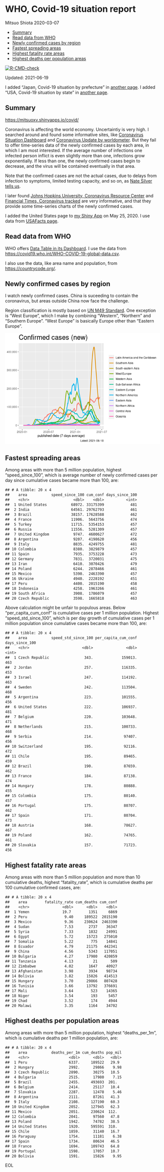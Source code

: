 WHO, Covid-19 situation report
================
Mitsuo Shiota
2020-03-07

-   [Summary](#summary)
-   [Read data from WHO](#read-data-from-who)
-   [Newly confirmed cases by region](#newly-confirmed-cases-by-region)
-   [Fastest spreading areas](#fastest-spreading-areas)
-   [Highest fatality rate areas](#highest-fatality-rate-areas)
-   [Highest deaths per population
    areas](#highest-deaths-per-population-areas)

<!-- badges: start -->

[![R-CMD-check](https://github.com/mitsuoxv/covid/workflows/R-CMD-check/badge.svg)](https://github.com/mitsuoxv/covid/actions)
<!-- badges: end -->

Updated: 2021-06-19

I added “Japan, Covid-19 situation by prefecture” in [another
page](Japan.md). I added “USA, Covid-19 situation by state” in [another
page](USA.md).

## Summary

<https://mitsuoxv.shinyapps.io/covid/>

Coronavirus is affecting the world economy. Uncertaintiy is very high. I
searched around and found some informative sites, like [Coronavirus
Situation
Dashboard](https://who.maps.arcgis.com/apps/opsdashboard/index.html#/c88e37cfc43b4ed3baf977d77e4a0667)
and [Coronavirus Update by
worldometer](https://www.worldometers.info/coronavirus/). But they fail
to offer time-series data of the newly confirmed cases by each area, in
which I am most interested. If the average number of infections one
infected person inflict is even slightly more than one, infections grow
exponentially. If less than one, the newly confirmed cases begin to
decrease, and the virus will be contained eventually in that area.

Note that the confirmed cases are not the actual cases, due to delays
from infection to symptoms, limited testing capacity, and so on, as
[Nate Silver tells
us](https://fivethirtyeight.com/features/coronavirus-case-counts-are-meaningless/).

I later found [Johns Hopkins University, Coronavirus Resource
Center](https://coronavirus.jhu.edu/) and [Financial Times, Coronavirus
tracked](https://www.ft.com/content/a26fbf7e-48f8-11ea-aeb3-955839e06441)
are very informative, and that they provide some time-series charts of
the newly confirmed cases.

I added the United States page to [my Shiny
App](https://mitsuoxv.shinyapps.io/covid/) on May 25, 2020. I use data
from [USAFacts
page](https://usafacts.org/visualizations/coronavirus-covid-19-spread-map/).

## Read data from WHO

WHO offers [Data Table in its Dashboard](https://covid19.who.int/table).
I use the data from
<https://covid19.who.int/WHO-COVID-19-global-data.csv>.

I also use the data, like area name and population, from
<https://countrycode.org/>.

## Newly confirmed cases by region

I watch newly confirmed cases. China is suceeding to contain the
coronavirus, but areas outside China now face the challenge.

Region classification is mostly based on [UN M49
Standard](https://unstats.un.org/unsd/methodology/m49/). One exception
is “West Europe”, which I make by combining “Western”, “Northern” and
“Southern Europe”. “West Europe” is basically Europe other than “Eastern
Europe”.

![](README_files/figure-gfm/chart-1.png)<!-- -->

## Fastest spreading areas

Among areas with more than 5 million population, highest
“speed\_since\_100”, which is average number of newly confirmed cases
per day since cumulative cases became more than 100, are:

    ## # A tibble: 20 x 4
    ##    area           speed_since_100 cum_conf days_since_100
    ##    <chr>                    <dbl>    <dbl>          <int>
    ##  1 United States           68972. 33175399            481
    ##  2 India                   64561. 29762793            461
    ##  3 Brazil                  38157. 17628588            462
    ##  4 France                  11906.  5643756            474
    ##  5 Turkey                  11715.  5354153            457
    ##  6 Russia                  11556.  5281309            457
    ##  7 United Kingdom           9747.  4600627            472
    ##  8 Argentina                9207.  4198620            456
    ##  9 Italy                    8835.  4249755            481
    ## 10 Colombia                 8380.  3829879            457
    ## 11 Spain                    7935.  3753228            473
    ## 12 Germany                  7831.  3720031            475
    ## 13 Iran                     6410.  3070426            479
    ## 14 Poland                   6244.  2878466            461
    ## 15 Mexico                   5390.  2463390            457
    ## 16 Ukraine                  4940.  2228192            451
    ## 17 Peru                     4400.  2015190            458
    ## 18 Indonesia                4258.  1963266            461
    ## 19 South Africa             3908.  1786079            457
    ## 20 Czech Republic           3598.  1665818            463

Above calculation might be unfair to populous areas. Below
“per\_capita\_cum\_conf” is cumulative cases per 1 million population.
Highest “speed\_std\_since\_100”, which is per day growth of cumulative
cases per 1 million population since cumulative cases became more than
100, are:

    ## # A tibble: 20 x 4
    ##    area           speed_std_since_100 per_capita_cum_conf days_since_100
    ##    <chr>                        <dbl>               <dbl>          <int>
    ##  1 Czech Republic                343.             159013.            463
    ##  2 Jordan                        257.             116335.            453
    ##  3 Israel                        247.             114192.            463
    ##  4 Sweden                        242.             113504.            468
    ##  5 Argentina                     223.             101555.            456
    ##  6 United States                 222.             106937.            481
    ##  7 Belgium                       220.             103648.            471
    ##  8 Netherlands                   215.             100733.            468
    ##  9 Serbia                        214.              97407.            456
    ## 10 Switzerland                   195.              92116.            472
    ## 11 Chile                         195.              89465.            459
    ## 12 Brazil                        190.              87659.            462
    ## 13 France                        184.              87138.            474
    ## 14 Hungary                       178.              80888.            455
    ## 15 Colombia                      175.              80140.            457
    ## 16 Portugal                      175.              80707.            462
    ## 17 Spain                         171.              80704.            473
    ## 18 Austria                       168.              78627.            467
    ## 19 Poland                        162.              74765.            461
    ## 20 Slovakia                      157.              71723.            456

## Highest fatality rate areas

Among areas with more than 5 million population and more than 10
cumulative deaths, highest “fatality\_rate”, which is cumulative deaths
per 100 cumulative confirmed cases, are:

    ## # A tibble: 20 x 4
    ##    area        fatality_rate cum_deaths cum_conf
    ##    <chr>               <dbl>      <dbl>    <dbl>
    ##  1 Yemen               19.7        1351     6869
    ##  2 Peru                 9.40     189522  2015190
    ##  3 Mexico               9.36     230624  2463390
    ##  4 Sudan                7.53       2737    36347
    ##  5 Syria                7.33       1832    24991
    ##  6 Egypt                5.72      15723   275010
    ##  7 Somalia              5.22        775    14841
    ##  8 Ecuador              4.79      21175   442341
    ##  9 China                4.56       5343   117051
    ## 10 Bulgaria             4.27      17980   420859
    ## 11 Tanzania             4.13         21      509
    ## 12 Zimbabwe             4.02       1647    40927
    ## 13 Afghanistan          3.98       3934    98734
    ## 14 Bolivia              3.82      15826   414513
    ## 15 Hungary              3.70      29866   807428
    ## 16 Tunisia              3.66      13792   376691
    ## 17 Mali                 3.64        523    14365
    ## 18 Niger                3.54        193     5457
    ## 19 Chad                 3.52        174     4944
    ## 20 Malawi               3.35       1164    34702

## Highest deaths per population areas

Among areas with more than 5 million population, highest
“deaths\_per\_1m”, which is cumulative deaths per 1 million population,
are:

    ## # A tibble: 20 x 4
    ##    area           deaths_per_1m cum_deaths pop_mil
    ##    <chr>                  <dbl>      <dbl>   <dbl>
    ##  1 Peru                   6337.     189522   29.9 
    ##  2 Hungary                2992.      29866    9.98
    ##  3 Czech Republic         2890.      30275   10.5 
    ##  4 Bulgaria               2515.      17980    7.15
    ##  5 Brazil                 2455.     493693  201.  
    ##  6 Belgium                2414.      25117   10.4 
    ##  7 Slovakia               2287.      12478    5.46
    ##  8 Argentina              2111.      87261   41.3 
    ##  9 Italy                  2108.     127190   60.3 
    ## 10 United Kingdom         2052.     127945   62.3 
    ## 11 Mexico                 2051.     230624  112.  
    ## 12 Colombia               2041.      97560   47.8 
    ## 13 Poland                 1942.      74782   38.5 
    ## 14 United States          1920.     595591  310.  
    ## 15 Chile                  1859.      31140   16.7 
    ## 16 Paraguay               1754.      11181    6.38
    ## 17 Spain                  1734.      80634   46.5 
    ## 18 France                 1694.     109743   64.8 
    ## 19 Portugal               1598.      17057   10.7 
    ## 20 Bolivia                1591.      15826    9.95

EOL
